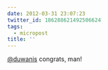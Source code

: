 ```yaml
---
date: 2012-03-31 23:07:23
twitter_id: 186288621492506624
tags:
  - micropost
title: ''
---
```


[@duwanis](https://twitter.com/duwanis) congrats, man!
